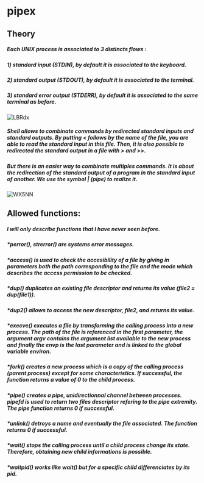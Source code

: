 # pipex

## Theory

##### Each UNIX process is associated to 3 distincts flows :
##### 1) standard input (STDIN), by default it is associated to the keyboard.
##### 2) standard output (STDOUT), by default it is associated to the terminal.
##### 3) standard error output (STDERR), by default it is associated to the same terminal as before.
![LBRdx](https://user-images.githubusercontent.com/81758850/227573016-34338578-1fc4-4dc1-a7af-5d1c708a8227.png)
##### Shell allows to combinate commands by redirected standard inputs and standard outputs. By putting \< follows by the name of the file, you are able to read the standard input in this file. Then, it is also possible to redirected the standard output in a file with \> and \>>.
##### But there is an easier way to combinate multiples commands. It is about the redirection of the standard output of a program in the standard input of another. We use the symbol | (pipe) to realize it.
![WX5NN](https://user-images.githubusercontent.com/81758850/227573480-db345907-f66d-4482-a743-99dd734c671f.png)

## Allowed functions:

##### I will only describe functions that I have never seen before.
##### *perror(), strerror() are systems error messages.
##### *access() is used to check the accesibility of a file by giving in parameters both the path corresponding to the file and the mode which describes the access permission to be checked.
##### *dup() duplicates an existing file descriptor and returns its value (file2 = dup(file1)).
##### *dup2() allows to access the new descriptor, file2, and returns its value.
##### *execve() executes a file by transforming the calling process into a new process. The path of the file is referenced in the first parameter, the argument argv contains the argument list available to the new process and finally the envp is the last parameter and is linked to the global variable environ.
##### *fork() creates a new process which is a copy of the calling process (parent process) except for some characteristics. If successful, the function returns a value of 0 to the child process.
##### *pipe() creates a pipe, unidirectionnal channel between processes. pipefd is used to return two files descriptor refering to the pipe extremity. The pipe function returns 0 if successful.
##### *unlink() detroys a name and eventually the file associated. The function returns 0 if successful.
##### *wait() stops the calling process until a child process change its state. Therefore, obtaining new child informations is possible.
##### *waitpid() works like wait() but for a specific child differenciates by its pid.
